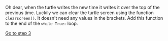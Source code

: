 Oh dear, when the turtle writes the new time it writes it over the top of the previous time. Luckily we can clear the turtle screen using the function ```clearscreen()```. It doesn't need any values in the brackets. Add this function to the end of the ```while True:``` loop.


[Go to step 3](../Step3-Analogue-clock-second-hand)


